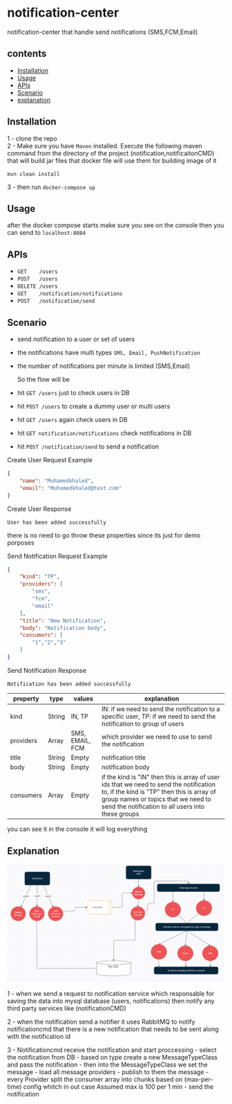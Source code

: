 # notification-center
notification-center that handle send notifications (SMS,FCM,Email)
## contents
- [Installation](#installation)
- [Usage](#usage)
- [APIs](#apis)
- [Scenario](#scenario)
- [explanation](#explanation)



## Installation
1 - clone the repo <br />
2 - Make sure you have `Maven` installed. Execute the following maven command from the directory of the project (notification,notificaitonCMD)
that will build jar files that docker file will use them for building image of it
```
mvn clean install
```
3 - then run `docker-compose up`
## Usage
after the docker compose starts make sure you see on the console
then you can send to `localhost:8084`

## APIs

- `GET    /users`
- `POST   /users`
- `DELETE /users`
- `GET    /notification/notifications`
- `POST   /notification/send`
## Scenario
- send notification to a user or set of users
- the notifications have multi types `SMS, Email, PushNotification`
- the number of notifications per minute is limited (SMS,Email)

  So the flow will be

- hit `GET /users` just to check users in DB
- hit `POST /users` to create a dummy user or multi users
- hit `GET /users` again check users in DB
- hit `GET notification/notifications` check notifications in DB
- hit `POST /notification/send` to send a notification

Create User Request Example
```json
{
    "name": "Muhamedkhaled",
    "email": "Muhamedkhaled@test.com"
}
```
Create User Response
```
User has been added successfully
```
there is no need to go throw these properties since its just for demo porposes

Send Notification Request Example
```json
{
    "kind": "TP",
    "providers": [
        "sms",
        "fcm",
        "email"
    ],
    "title": "New Notification",
    "body": "Notification body",
    "consumers": [
        "1","2","3"
    ]
}
```
Send Notification Response
```
Notification has been added successfully
```
| property  	| type   	| values             	| explanation                                                                                                                                                                                                                      	|
|-----------	|--------	|--------------------	|----------------------------------------------------------------------------------------------------------------------------------------------------------------------------------------------------------------------------------	|
| kind      	| String 	| IN, TP             	| IN: if we need to send the notification to a specific user, TP: if we need to send the notification to group of users                                                                                                           	|
| providers 	| Array  	| SMS, EMAIL, FCM 	  | which provider we need to use to send the notification                                                                                                                                                                           	|
| title     	| String 	| Empty              	| notification title                                                                                                                                                                                                               	|
| body      	| String 	| Empty              	| notification body                                                                                                                                                                                                                	|
| consumers 	| Array  	| Empty              	| if the kind is "IN" then this is array of user ids that we need to send the notification to, if the kind is "TP" then this is array of group names or topics that we need to send the notification to all users into these groups |

you can see it in the console it will log everything

## Explanation
![notifications-center](https://github.com/MuhamedKhaled/notification-center/blob/master/projects-arch.png "project flowchart")

1 - when we send a request to notification service which responsable for saving the data into mysql database (users, notifications) then notify any third party services like (notificationCMD)

2 - when the notification send a notifier it uses RabbitMQ to notify notificationcmd that there is a new notification that needs to be sent along with the notification id

3 - Notificationcmd receive the notification and start proccessing
    - select the notification from DB
    - based on type create a new MessageTypeClass and pass the notification
    - then into the MessageTypeClass we set the message
    - load all message providers
    - publish to them the message
    - every Provider split the consumer array into chunks based on (max-per-time) config whitch in out case Assumed max is 100 per 1 min
    - send the notification


